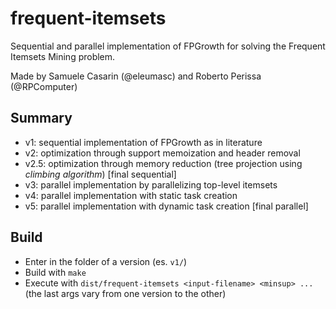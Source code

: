 # frequent-itemsets

Sequential and parallel implementation of FPGrowth for solving the Frequent Itemsets Mining problem.

Made by Samuele Casarin (@eleumasc) and Roberto Perissa (@RPComputer)

## Summary

 - v1: sequential implementation of FPGrowth as in literature
 - v2: optimization through support memoization and header removal
 - v2.5: optimization through memory reduction (tree projection using _climbing algorithm_) \[final sequential\]
 - v3: parallel implementation by parallelizing top-level itemsets
 - v4: parallel implementation with static task creation
 - v5: parallel implementation with dynamic task creation \[final parallel\]

## Build

 - Enter in the folder of a version (es. `v1/`)
 - Build with `make`
 - Execute with `dist/frequent-itemsets <input-filename> <minsup> ...` (the last args vary from one version to the other)
